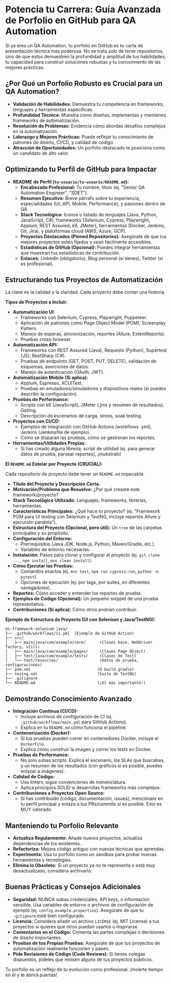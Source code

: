 # Potencia tu Carrera: Guía Avanzada de Porfolio en GitHub para QA Automation

Si ya eres un QA Automation, tu porfolio en GitHub es tu carta de presentación técnica más poderosa. No se trata solo de tener repositorios, sino de que estos demuestren la profundidad y amplitud de tus habilidades, tu capacidad para construir soluciones robustas y tu conocimiento de las mejores prácticas.

## ¿Por Qué un Porfolio Robusto es Crucial para un QA Automation?

* **Validación de Habilidades:** Demuestra tu competencia en frameworks, lenguajes y herramientas específicas.
* **Profundidad Técnica:** Muestra cómo diseñas, implementas y mantienes frameworks de automatización.
* **Resolución de Problemas:** Evidencia cómo abordas desafíos complejos en la automatización.
* **Liderazgo y Mejores Prácticas:** Puede reflejar tu conocimiento de patrones de diseño, CI/CD, y calidad de código.
* **Atracción de Oportunidades:** Un porfolio destacado te posiciona como un candidato de alto valor.

## Optimizando tu Perfil de GitHub para Impactar

* **README de Perfil (`tu-usuario/tu-usuario/README.md`):**
    * **Encabezado Profesional:** Tu nombre, título (ej. "Senior QA Automation Engineer", "SDET").
    * **Resumen Ejecutivo:** Breve párrafo sobre tu experiencia, especialidades (UI, API, Mobile, Performance), y pasiones dentro de QA.
    * **Stack Tecnológico:** Iconos o listado de lenguajes (Java, Python, JavaScript, C#), frameworks (Selenium, Cypress, Playwright, Appium, REST Assured, k6, JMeter), herramientas (Docker, Jenkins, Git, Jira), y plataformas cloud (AWS, Azure, GCP).
    * **Proyectos Destacados (Pinned Repositories):** Asegúrate de que tus mejores proyectos estén fijados y sean fácilmente accesibles.
    * **Estadísticas de GitHub (Opcional):** Puedes integrar herramientas que muestran tus estadísticas de contribución.
    * **Enlaces:** LinkedIn (obligatorio), Blog personal (si tienes), Twitter (si es profesional).

## Estructurando tus Proyectos de Automatización

La clave es la calidad y la claridad. Cada proyecto debe contar una historia.

**Tipos de Proyectos a Incluir:**

* **Automatización UI:**
    * Frameworks con Selenium, Cypress, Playwright, Puppeteer.
    * Aplicación de patrones como Page Object Model (POM), Screenplay Pattern.
    * Manejo de esperas, sincronización, reportes (Allure, ExtentReports).
    * Pruebas cross-browser.
* **Automatización API:**
    * Frameworks con REST Assured (Java), Requests (Python), Supertest (JS), RestSharp (C#).
    * Pruebas de endpoints (GET, POST, PUT, DELETE), validación de esquemas, aserciones de datos.
    * Manejo de autenticación (OAuth, JWT).
* **Automatización Mobile (Si aplica):**
    * Appium, Espresso, XCUITest.
    * Pruebas en emuladores/simuladores y dispositivos reales (si puedes describir la configuración).
* **Pruebas de Performance:**
    * Scripts con k6 (JavaScript), JMeter (.jmx y resumen de resultados), Gatling.
    * Descripción de escenarios de carga, stress, soak testing.
* **Proyectos con CI/CD:**
    * Ejemplos de integración con GitHub Actions (workflows .yml), Jenkins (Jenkinsfile de ejemplo).
    * Cómo se disparan las pruebas, cómo se gestionan los reportes.
* **Herramientas/Utilidades Propias:**
    * Si has creado alguna librería, script de utilidad (ej. para generar datos de prueba, parsear reportes), ¡muéstralo!

**El `README.md` Estelar por Proyecto (CRUCIAL):**

Cada repositorio de proyecto debe tener un `README.md` impecable.

* **Título del Proyecto y Descripción Corta.**
* **Motivación/Problema que Resuelve:** ¿Por qué creaste este framework/proyecto?
* **Stack Tecnológico Utilizado:** Lenguajes, frameworks, librerías, herramientas.
* **Características Principales:** ¿Qué hace tu proyecto? (ej. "Framework POM para UI testing con Selenium y TestNG, incluye reportes Allure y ejecución paralela").
* **Estructura del Proyecto (Opcional, pero útil):** Un `tree` de las carpetas principales y su propósito.
* **Configuración del Entorno:**
    * Prerrequisitos (Java JDK, Node.js, Python, Maven/Gradle, etc.).
    * Variables de entorno necesarias.
* **Instalación:** Pasos para clonar y configurar el proyecto (ej. `git clone ...`, `npm install`, `mvn clean install`).
* **Cómo Ejecutar las Pruebas:**
    * Comandos exactos (ej. `mvn test`, `npm run cypress:run`, `python -m pytest`).
    * Opciones de ejecución (ej. por tags, por suites, en diferentes navegadores).
* **Reportes:** Cómo acceder y entender los reportes de prueba.
* **Ejemplos de Código (Opcional):** Un pequeño snippet de una prueba representativa.
* **Contribuciones (Si aplica):** Cómo otros podrían contribuir.

**Ejemplo de Estructura de Proyecto (UI con Selenium y Java/TestNG):**

```text
mi-framework-selenium-java/
├── .github/workflows/ci.yml  (Ejemplo de GitHub Action)
├── src/
│   ├── main/java/com/example/core/      (Clases base, WebDriver factory, utils)
│   ├── main/java/com/example/pages/     (Clases Page Object)
│   ├── test/java/com/example/tests/     (Clases de Test)
│   └── test/resources/                  (Datos de prueba, configuraciones)
├── pom.xml                             (O build.gradle)
├── testng.xml                          (Suite de TestNG)
├── .gitignore
└── README.md                           (¡El más importante!)
```

## Demostrando Conocimiento Avanzado

* **Integración Continua (CI/CD):**
    * Incluye archivos de configuración de CI (ej. `.github/workflows/main.yml` para GitHub Actions).
    * Explica en tu `README.md` cómo funciona el pipeline.
* **Contenerización (Docker):**
    * Si tus pruebas pueden correr en contenedores Docker, incluye el `Dockerfile`.
    * Explica cómo construir la imagen y correr los tests en Docker.
* **Pruebas de Performance:**
    * No solo subas scripts. Explica el escenario, los SLAs que buscabas, y un resumen de los resultados (con gráficos si es posible, puedes enlazar a imágenes).
* **Calidad de Código:**
    * Usa linters, sigue convenciones de nomenclatura.
    * Aplica principios SOLID si desarrollas frameworks más complejos.
* **Contribuciones a Proyectos Open Source:**
    * Si has contribuido (código, documentación, issues), menciónalo en tu perfil principal y enlaza a tus PRs/commits si es posible. Esto es MUY valorado.

## Manteniendo tu Porfolio Relevante

* **Actualiza Regularmente:** Añade nuevos proyectos, actualiza dependencias de los existentes.
* **Refactoriza:** Mejora código antiguo con nuevas técnicas que aprendas.
* **Experimenta:** Usa tu porfolio como un sandbox para probar nuevas herramientas y tecnologías.
* **Elimina lo Obsoleto:** Si un proyecto ya no te representa o está muy desactualizado, considera archivarlo.

## Buenas Prácticas y Consejos Adicionales

* **Seguridad:** NUNCA subas credenciales, API keys, o información sensible. Usa variables de entorno o archivos de configuración de ejemplo (ej. `config.example.properties`). Asegúrate de que tu `.gitignore` esté bien configurado.
* **Licencia:** Considera añadir un archivo `LICENSE` (ej. MIT License) a tus proyectos si quieres que otros puedan usarlos o inspirarse.
* **Comentarios en el Código:** Comenta las partes complejas o decisiones de diseño importantes.
* **Pruebas de tus Propias Pruebas:** Asegúrate de que tus proyectos de automatización realmente funcionen y pasen.
* **Pide Revisiones de Código (Code Reviews):** Si tienes colegas dispuestos, pídeles que revisen alguno de tus proyectos públicos.

Tu porfolio es un reflejo de tu evolución como profesional. ¡Invierte tiempo en él y te abrirá puertas!
